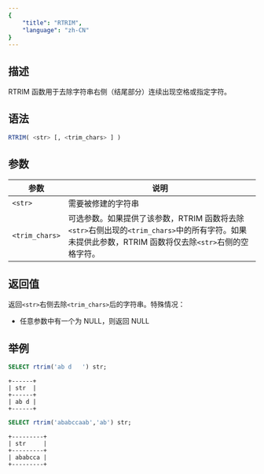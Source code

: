 ```yaml
---
{
    "title": "RTRIM",
    "language": "zh-CN"
}
---
```


<!--
Licensed to the Apache Software Foundation (ASF) under one
or more contributor license agreements.  See the NOTICE file
distributed with this work for additional information
regarding copyright ownership.  The ASF licenses this file
to you under the Apache License, Version 2.0 (the
"License"); you may not use this file except in compliance
with the License.  You may obtain a copy of the License at

  http://www.apache.org/licenses/LICENSE-2.0

Unless required by applicable law or agreed to in writing,
software distributed under the License is distributed on an
"AS IS" BASIS, WITHOUT WARRANTIES OR CONDITIONS OF ANY
KIND, either express or implied.  See the License for the
specific language governing permissions and limitations
under the License.
-->

## 描述

RTRIM 函数用于去除字符串右侧（结尾部分）连续出现空格或指定字符。

## 语法

```sql
RTRIM( <str> [, <trim_chars> ] )
```

## 参数

| 参数             | 说明                                                                                             |
|----------------|------------------------------------------------------------------------------------------------|
| `<str>`        | 需要被修建的字符串                                                                                      |
| `<trim_chars>` | 可选参数。如果提供了该参数，RTRIM 函数将去除`<str>`右侧出现的`<trim_chars>`中的所有字符。如果未提供此参数，RTRIM 函数将仅去除`<str>`右侧的空格字符。 |

## 返回值

返回`<str>`右侧去除`<trim_chars>`后的字符串。特殊情况：

- 任意参数中有一个为 NULL，则返回 NULL

## 举例

```sql
SELECT rtrim('ab d   ') str;
```

```text
+------+
| str  |
+------+
| ab d |
+------+
```

```sql
SELECT rtrim('ababccaab','ab') str;
```

```text
+---------+
| str     |
+---------+
| ababcca |
+---------+
```
